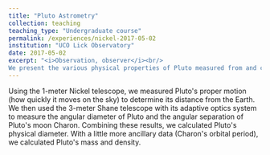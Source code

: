 ```yaml
---
title: "Pluto Astrometry"
collection: teaching
teaching_type: "Undergraduate course"
permalink: /experiences/nickel-2017-05-02
institution: "UCO Lick Observatory"
date: 2017-05-02
excerpt: "<i>Observation, observer</i><br/>
We present the various physical properties of Pluto measured from and calculated after observing with Lick's Nickel telescope, Shane telescope, the Hubble Space Telescope, and the New Horizons deep Solar System probe. "
---
```

Using the 1-meter Nickel telescope, we measured Pluto's proper motion (how quickly it moves on
the sky) to determine its distance from the Earth. We then used the 3-meter Shane telescope with its adaptive optics system to measure the angular diameter of Pluto and the angular separation of Pluto's moon Charon. Combining these results, we calculated Pluto's physical diameter. With a little more ancillary data (Charon's orbital period), we calculated Pluto's mass and density.
